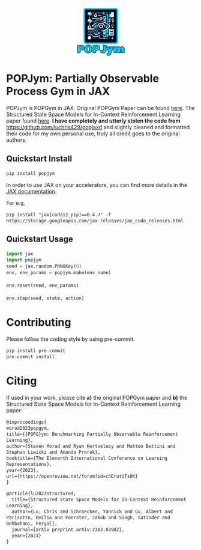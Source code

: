 <p align="center">
    <a href="docs/images/popjym.png">
        <img src="docs/images/popjym.png" alt="POPJym logo" width="30%"/>
    </a>
</p>

# POPJym: Partially Observable Process Gym in JAX

POPJym is POPGym in JAX. Original POPGym Paper can be found [here](https://openreview.net/forum?id=chDrutUTs0K). The Structured State Space Models for In-Context Reinforcement Learning paper found [here](https://arxiv.org/abs/2303.03982). **I have completely and utterly stolen the code from** https://github.com/luchris429/popjaxrl and slightly cleaned and formatted their code for my own personal use, truly all credit goes to the original authors.

## Quickstart Install

```python
pip install popjym
```

In order to use JAX on your accelerators, you can find more details in the [JAX documentation](https://github.com/google/jax#installation).

For e.g.
```
pip install "jax[cuda12_pip]==0.4.7" -f https://storage.googleapis.com/jax-releases/jax_cuda_releases.html
```

## Quickstart Usage

```python
import jax
import popjym
seed = jax.random.PRNGKey(0)
env, env_params = popjym.make(env_name)

env.reset(seed, env_params)

env.step(seed, state, action)
```

# Contributing
Please follow the coding style by using pre-commit.

```python
pip install pre-commit
pre-commit install
```

# Citing

If used in your work, please cite **a)** the original POPGym paper and **b)** the Structured State Space Models for In-Context Reinforcement Learning paper:
```
@inproceedings{
morad2023popgym,
title={{POPG}ym: Benchmarking Partially Observable Reinforcement Learning},
author={Steven Morad and Ryan Kortvelesy and Matteo Bettini and Stephan Liwicki and Amanda Prorok},
booktitle={The Eleventh International Conference on Learning Representations},
year={2023},
url={https://openreview.net/forum?id=chDrutUTs0K}
}
```
```
@article{lu2023structured,
  title={Structured State Space Models for In-Context Reinforcement Learning},
  author={Lu, Chris and Schroecker, Yannick and Gu, Albert and Parisotto, Emilio and Foerster, Jakob and Singh, Satinder and Behbahani, Feryal},
  journal={arXiv preprint arXiv:2303.03982},
  year={2023}
}
```
